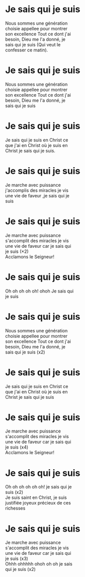 # Je sais qui je suis  
Nous sommes une génération  
choisie appellee pour montrer  
son excellence Tout ce dont j'ai  
besoin, Dieu me l'a donné, je  
sais qui je suis (Qui veut le  
confesser ce matin).  

# Je sais qui je suis  
Nous sommes une génération  
choisie appellee pour montrer  
son excellence Tout ce dont j'ai  
besoin, Dieu me l'a donné, je  
sais qui je suis  

# Je sais qui je suis  
Je sais qui je suis en Christ ce  
que j'ai en Christ où je suis en  
Christ je sais qui je suis.  

# Je sais qui je suis  
Je marche avec puissance  
j'accomplis des miracles je vis  
une vie de faveur ,je sais qui je  
suis  

# Je sais qui je suis  
Je marche avec puissance  
s'accomplit des miracles je vis  
une vie de faveur car je sais qui  
je suis (×2)  
Acclamons le Seigneur!  

# Je sais qui je suis  
Oh oh oh oh oh! ohoh Je sais qui  
je suis  

# Je sais qui je suis  
Nous sommes une génération  
choisie appellee pour montrer  
son excellence Tout ce dont j'ai  
besoin, Dieu me l'a donné, je  
sais qui je suis (x2)  

# Je sais qui je suis  
Je sais qui je suis en Christ ce  
que j'ai en Christ où je suis en  
Christ je sais qui je suis  

# Je sais qui je suis  
Je marche avec puissance  
s'accomplit des miracles je vis  
une vie de faveur car je sais qui  
je suis (x4)  
Acclamons le Seigneur!  

# Je sais qui je suis  
Oh oh oh oh oh oh! je sais qui je  
suis (x2)  
Je suis saint en Christ, je suis  
justifiée joyeux précieux de ces  
richesses  

# Je sais qui je suis  
Je marche avec puissance  
s'accomplit des miracles je vis  
une vie de faveur car je sais qui  
je suis (x3)  
Ohhh ohhhhh ohoh oh oh je sais  
qui je suis (x2)  
